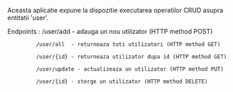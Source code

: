 

Aceasta aplicatie expune la dispozitie executarea operatilor CRUD asupra entitatii 'user'.

Endpoints :  /user/add  - adauga un nou utilizator (HTTP method POST)

             /user/all  - returneaza toti utilizatori (HTTP method GET)
                          
             /user/{id} - returneaza utilizator dupa id (HTTP method GET)
             
             /user/update - actualizeaza un utilizator (HTTP method PUT)
             
             /user/{id} - sterge un utilizator (HTTP method DELETE)
             

